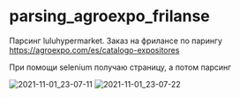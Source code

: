 # parsing_agroexpo_frilanse
Парсинг luluhypermarket. Заказ на фрилансе по парингу https://agroexpo.com/es/catalogo-expositores

При помощи selenium получаю страницу, а потом парсинг 

![2021-11-01_23-07-11](https://user-images.githubusercontent.com/56103491/139719388-88580400-cabc-465c-a216-5d012f2d857b.png)
![2021-11-01_23-07-22](https://user-images.githubusercontent.com/56103491/139719395-add5f578-018c-4340-9f3c-45db24316867.png)

